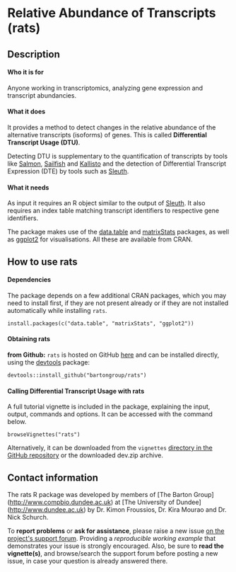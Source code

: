# Relative Abundance of Transcripts (rats)

## Description

#### Who it is for

Anyone working in transcriptomics, analyzing gene expression and transcript abundancies.

#### What it does

It provides a method to detect changes in the relative abundance of the alternative transcripts (isoforms) of genes. 
This is called **Differential Transcript Usage (DTU)**.  

Detecting DTU is supplementary to the quantification of transcripts by tools like [Salmon](http://combine-lab.github.io/salmon/), 
[Sailfish](http://www.cs.cmu.edu/~ckingsf/software/sailfish/) and [Kallisto](http://pachterlab.github.io/kallisto/) and the detection 
of Differential Transcript Expression (DTE) by tools such as [Sleuth](http://pachterlab.github.io/sleuth/).

#### What it needs

As input it requires an R object similar to the output of [Sleuth](http://pachterlab.github.io/sleuth/). It also requires an index 
table matching transcript identifiers to respective gene identifiers.  

The package makes use of the [data.table](https://cran.r-project.org/web/packages/data.table/index.html) and 
[matrixStats](https://cran.r-project.org/web/packages/matrixStats/index.html) packages, as well as 
[ggplot2](https://cran.r-project.org/web/packages/ggplot2/index.html) for visualisations. All these are
available from CRAN.


## How to use rats

#### Dependencies

The package depends on a few additional CRAN packages, which you may need to install first, 
if they are not present already or if they are not installed automatically while installing `rats`.

`install.packages(c("data.table", "matrixStats", "ggplot2"))`


#### Obtaining rats

**from Github:** `rats` is hosted on GitHub [here](https://github.com/bartongroup/Rats) and can be
installed directly, using the [devtools](https://www.rstudio.com/products/rpackages/devtools/) package:

`devtools::install_github("bartongroup/rats")`


#### Calling Differential Transcript Usage with rats

A full tutorial vignette is included in the package, explaining the input, output, commands and options. It can be accessed with the
command below. 

`browseVignettes("rats")`

Alternatively, it can be downloaded from the `vignettes` [directory in the GitHub repository](https://github.com/bartongroup/Rats/tree/master/vignettes)
or the downloaded dev.zip archive.


## Contact information

The rats R package was developed by members of [The Barton Group] (http://www.compbio.dundee.ac.uk) at [The University of Dundee] (http://www.dundee.ac.uk)
by Dr. Kimon Froussios, Dr. Kira Mourao and Dr. Nick Schurch.

To **report problems** or **ask for assistance**, please raise a new issue [on the project's support forum](https://github.com/bartongroup/Rats/issues).
Providing a *reproducible working example* that demonstrates your issue is strongly encouraged. Also, be sure to **read the vignette(s)**, and browse/search
the support forum before posting a new issue, in case your question is already answered there.
